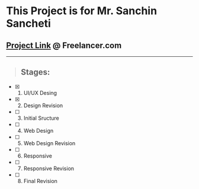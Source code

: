 # This Project is for Mr. Sanchin Sancheti
 ## [Project Link](https://www.freelancer.com/contest/build-me-a-home-page-for-an-event-page-2221147) @ Freelancer.com
---
 > ## Stages:
- [x] 1. UI/UX Desing 
- [x] 2. Design Revision
- [ ] 3. Initial Sructure
- [ ] 4. Web Design
- [ ] 5. Web Design Revision
- [ ] 6. Responsive
- [ ] 7. Responsive Revision
- [ ]  8. Final Revision
